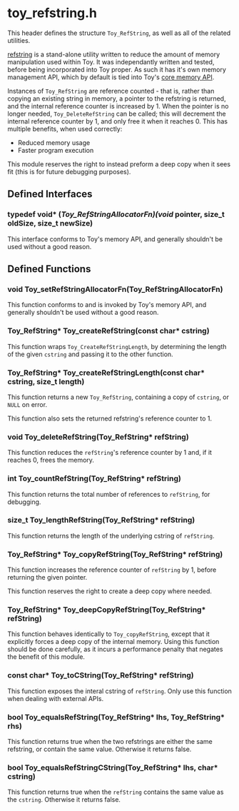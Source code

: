 
# toy_refstring.h

This header defines the structure `Toy_RefString`, as well as all of the related utilities.

[refstring](https://github.com/Ratstail91/refstring) is a stand-alone utility written to reduce the amount of memory manipulation used within Toy. It was independantly written and tested, before being incorporated into Toy proper. As such it has it's own memory management API, which by default is tied into Toy's [core memory API](toy_memory_h.md).

Instances of `Toy_RefString` are reference counted - that is, rather than copying an existing string in memory, a pointer to the refstring is returned, and the internal reference counter is increased by 1. When the pointer is no longer needed, `Toy_DeleteRefString` can be called; this will decrement the internal reference counter by 1, and only free it when it reaches 0. This has multiple benefits, when used correctly:

* Reduced memory usage
* Faster program execution

This module reserves the right to instead preform a deep copy when it sees fit (this is for future debugging purposes).

## Defined Interfaces

### typedef void* (*Toy_RefStringAllocatorFn)(void* pointer, size_t oldSize, size_t newSize)

This interface conforms to Toy's memory API, and generally shouldn't be used without a good reason.

## Defined Functions

### void Toy_setRefStringAllocatorFn(Toy_RefStringAllocatorFn)

This function conforms to and is invoked by Toy's memory API, and generally shouldn't be used without a good reason.

### Toy_RefString* Toy_createRefString(const char* cstring)

This function wraps `Toy_CreateRefStringLength`, by determining the length of the given `cstring` and passing it to the other function.

### Toy_RefString* Toy_createRefStringLength(const char* cstring, size_t length)

This function returns a new `Toy_RefString`, containing a copy of `cstring`, or `NULL` on error.

This function also sets the returned refstring's reference counter to 1.

### void Toy_deleteRefString(Toy_RefString* refString)

This function reduces the `refString`'s reference counter by 1 and, if it reaches 0, frees the memory.

### int Toy_countRefString(Toy_RefString* refString)

This function returns the total number of references to `refString`, for debugging.

### size_t Toy_lengthRefString(Toy_RefString* refString)

This function returns the length of the underlying cstring of `refString`.

### Toy_RefString* Toy_copyRefString(Toy_RefString* refString)

This function increases the reference counter of `refString` by 1, before returning the given pointer.

This function reserves the right to create a deep copy where needed.

### Toy_RefString* Toy_deepCopyRefString(Toy_RefString* refString)

This function behaves identically to `Toy_copyRefString`, except that it explicitly forces a deep copy of the internal memory. Using this function should be done carefully, as it incurs a performance penalty that negates the benefit of this module.

### const char* Toy_toCString(Toy_RefString* refString)

This function exposes the interal cstring of `refString`. Only use this function when dealing with external APIs.

### bool Toy_equalsRefString(Toy_RefString* lhs, Toy_RefString* rhs)

This function returns true when the two refstrings are either the same refstring, or contain the same value. Otherwise it returns false.

### bool Toy_equalsRefStringCString(Toy_RefString* lhs, char* cstring)

This function returns true when the `refString` contains the same value as the `cstring`. Otherwise it returns false.
